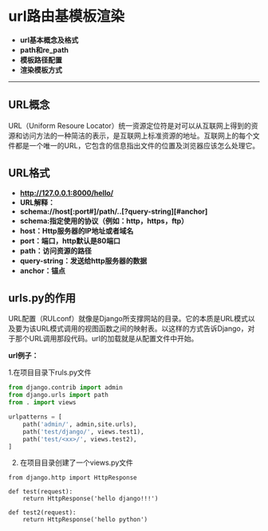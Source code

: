 # url路由基模板渲染

* **url基本概念及格式**
* **path和re\_path**
* **模板路径配置**
* **渲染模板方式**

---

## URL概念

URL（Uniform Resoure Locator）统一资源定位符是对可以从互联网上得到的资源和访问方法的一种简洁的表示，是互联网上标准资源的地址。互联网上的每个文件都是一个唯一的URL，它包含的信息指出文件的位置及浏览器应该怎么处理它。

## URL格式

* **http://127.0.0.1:8000/hello/**
* **URL解释：**
* **schema://host\[:port\#\]/path/..\[?query-string\]\[\#anchor\]**
* **schema:指定使用的协议（例如：http，https，ftp）**
* **host：Http服务器的IP地址或者域名**
* **port：端口，http默认是80端口**
* **path：访问资源的路径**
* **query-string：发送给http服务器的数据**
* **anchor：锚点**

## urls.py的作用

URL配置（RULconf）就像是Django所支撑网站的目录。它的本质是URL模式以及要为该URL模式调用的视图函数之间的映射表。以这样的方式告诉Django，对于那个URL调用那段代码。url的加载就是从配置文件中开始。

**url例子：**

1.在项目目录下ruls.py文件

```py
from django.contrib import admin
from django.urls import path
from . import views

urlpatterns = [
    path('admin/', admin,site.urls),
    path('test/django/', views.test1),
    path('test/<xx>/', views.test2),
]
```

2. 在项目目录创建了一个views.py文件

```
from django.http import HttpResponse

def test(request):
    return HttpResponse('hello django!!!')

def test2(request):
    return HttpResponse('hello python')
```



